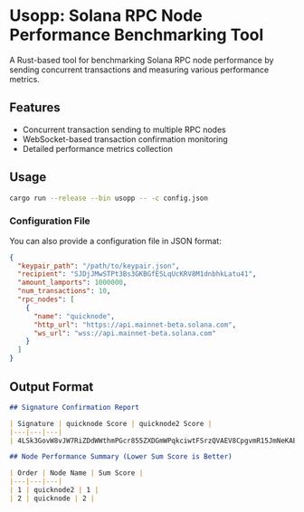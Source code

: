# Usopp: Solana RPC Node Performance Benchmarking Tool

A Rust-based tool for benchmarking Solana RPC node performance by sending concurrent transactions and measuring various performance metrics.

## Features

- Concurrent transaction sending to multiple RPC nodes
- WebSocket-based transaction confirmation monitoring
- Detailed performance metrics collection

## Usage

```bash
cargo run --release --bin usopp -- -c config.json
```

### Configuration File

You can also provide a configuration file in JSON format:

```json
{
  "keypair_path": "/path/to/keypair.json",
  "recipient": "SJDjJMwSTPt3Bs3GKBGfESLqUcKRV8M1dnbhkLatu41",
  "amount_lamports": 1000000,
  "num_transactions": 10,
  "rpc_nodes": [
    {
      "name": "quicknode",
      "http_url": "https://api.mainnet-beta.solana.com",
      "ws_url": "wss://api.mainnet-beta.solana.com"
    }
  ]
}
```

## Output Format

```markdown
## Signature Confirmation Report

| Signature | quicknode Score | quicknode2 Score |
|---|---|---|
| 4LSk3GovW8vJW7RiZDdWWthmPGcr855ZXDGmWPqkciwtFSrzQVAEV8CpgvmR15JmNeKABt7gmsdxhwgm7megoXgx | 2 | 1 |

## Node Performance Summary (Lower Sum Score is Better)

| Order | Node Name | Sum Score |
|---|---|---|
| 1 | quicknode2 | 1 |
| 2 | quicknode | 2 |
```

